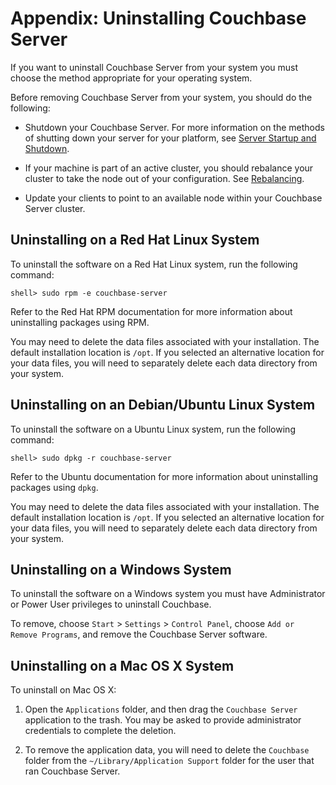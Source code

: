 # Appendix: Uninstalling Couchbase Server

If you want to uninstall Couchbase Server from your system you must choose the
method appropriate for your operating system.

Before removing Couchbase Server from your system, you should do the following:

 * Shutdown your Couchbase Server. For more information on the methods of shutting
   down your server for your platform, see [Server Startup and
   Shutdown](#couchbase-admin-basics-running).

 * If your machine is part of an active cluster, you should rebalance your cluster
   to take the node out of your configuration. See
   [Rebalancing](#couchbase-admin-tasks-addremove).

 * Update your clients to point to an available node within your Couchbase Server
   cluster.

<a id="couchbase-uninstalling-redhat"></a>

## Uninstalling on a Red Hat Linux System

To uninstall the software on a Red Hat Linux system, run the following command:


```
shell> sudo rpm -e couchbase-server
```

Refer to the Red Hat RPM documentation for more information about uninstalling
packages using RPM.

You may need to delete the data files associated with your installation. The
default installation location is `/opt`. If you selected an alternative location
for your data files, you will need to separately delete each data directory from
your system.

<a id="couchbase-uninstalling-debian"></a>

## Uninstalling on an Debian/Ubuntu Linux System

To uninstall the software on a Ubuntu Linux system, run the following command:


```
shell> sudo dpkg -r couchbase-server
```

Refer to the Ubuntu documentation for more information about uninstalling
packages using `dpkg`.

You may need to delete the data files associated with your installation. The
default installation location is `/opt`. If you selected an alternative location
for your data files, you will need to separately delete each data directory from
your system.

<a id="couchbase-uninstalling-windows"></a>

## Uninstalling on a Windows System

To uninstall the software on a Windows system you must have Administrator or
Power User privileges to uninstall Couchbase.

To remove, choose `Start` > `Settings` > `Control Panel`, choose `Add or Remove
Programs`, and remove the Couchbase Server software.

<a id="couchbase-uninstalling-macosx"></a>

## Uninstalling on a Mac OS X System

To uninstall on Mac OS X:

 1. Open the `Applications` folder, and then drag the `Couchbase Server` application
    to the trash. You may be asked to provide administrator credentials to complete
    the deletion.

 1. To remove the application data, you will need to delete the `Couchbase` folder
    from the `~/Library/Application Support` folder for the user that ran Couchbase
    Server.

<a id="couchbase-sampledata"></a>
